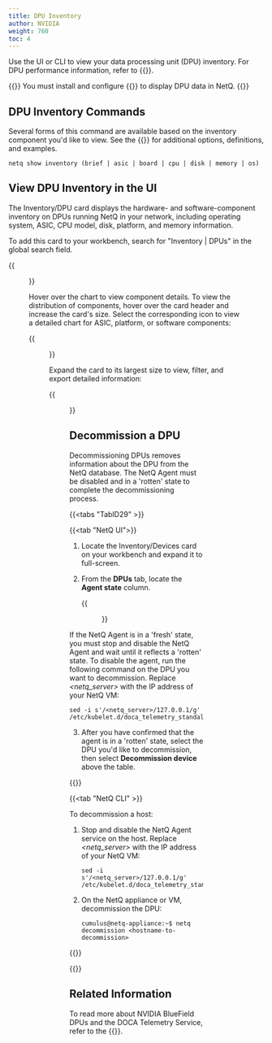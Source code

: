 ```yaml
---
title: DPU Inventory
author: NVIDIA
weight: 760
toc: 4
---
```


Use the UI or CLI to view your data processing unit (DPU) inventory. For DPU performance information, refer to {{<link title="DPUs" text="DPU Monitoring">}}.

{{<notice note>}}
You must install and configure {{<link title="Install NIC and DPU Agents/#install-dts-on-dpus" text="install and configure DOCA Telemetry Service">}} to display DPU data in NetQ.
{{</notice>}}

## DPU Inventory Commands

Several forms of this command are available based on the inventory component you'd like to view. See the {{<link title="show/#netq-show-inventory" text="command line reference">}} for additional options, definitions, and examples.

```
netq show inventory (brief | asic | board | cpu | disk | memory | os)
```

## View DPU Inventory in the UI

The Inventory/DPU card displays the hardware- and software-component inventory on DPUs running NetQ in your network, including operating system, ASIC, CPU model, disk, platform, and memory information. 

To add this card to your workbench, search for "Inventory | DPUs" in the global search field.

{{<figure src="/images/netq/dpu-inventory-updated.png" alt="DPU inventory card with chart" width="200">}}

Hover over the chart to view component details. To view the distribution of components, hover over the card header and increase the card's size. Select the corresponding icon to view a detailed chart for ASIC, platform, or software components:

{{<figure src="/images/netq/dpu-inventory-l3-42.png" alt="medium DPU inventory card displaying component distribution" width="650">}}

Expand the card to its largest size to view, filter, and export detailed information: 

{{<figure src="/images/netq/dpu-inventory-l4-42.png" alt="fully expanded DPU inventory card displaying a table with data" width="1100">}}

## Decommission a DPU

Decommissioning DPUs removes information about the DPU from the NetQ database. The NetQ Agent must be disabled and in a 'rotten' state to complete the decommissioning process.

{{<tabs "TabID29" >}}

{{<tab "NetQ UI">}}

1. Locate the Inventory/Devices card on your workbench and expand it to full-screen.

2. From the **DPUs** tab, locate the **Agent state** column.

    {{<figure src="/images/netq/dpu-decom-fresh-470.png" alt="list of DPUs displaying a fresh agent" width="1200">}}

If the NetQ Agent is in a 'fresh' state, you must stop and disable the NetQ Agent and wait until it reflects a 'rotten' state. To disable the agent, run the following command on the DPU you want to decommission. Replace *<netq_server>* with the IP address of your NetQ VM:

```
sed -i s'/<netq_server>/127.0.0.1/g' /etc/kubelet.d/doca_telemetry_standalone.yaml
```
3. After you have confirmed that the agent is in a 'rotten' state, select the DPU you'd like to decommission, then select **Decommission device** above the table.

{{</tab>}}

{{<tab "NetQ CLI" >}}

To decommission a host:

1. Stop and disable the NetQ Agent service on the host. Replace *<netq_server>* with the IP address of your NetQ VM:

    ```
    sed -i s'/<netq_server>/127.0.0.1/g' /etc/kubelet.d/doca_telemetry_standalone.yaml
    ```

2. On the NetQ appliance or VM, decommission the DPU:

    ```
    cumulus@netq-appliance:~$ netq decommission <hostname-to-decommission>
    ```

{{</tab>}}

{{</tabs>}}

## Related Information

To read more about NVIDIA BlueField DPUs and the DOCA Telemetry Service, refer to the {{<exlink url="https://docs.nvidia.com/doca/sdk/doca-telemetry-service/index.html" text="DOCA SDK Documentation">}}.